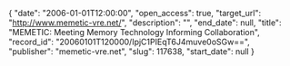 {
  "date": "2006-01-01T12:00:00", 
  "open_access": true, 
  "target_url": "http://www.memetic-vre.net/", 
  "description": "", 
  "end_date": null, 
  "title": "MEMETIC: Meeting Memory Technology Informing Collaboration", 
  "record_id": "20060101T120000/IpjC1PIEqT6J4muve0oSGw==", 
  "publisher": "memetic-vre.net", 
  "slug": 117638, 
  "start_date": null
}

